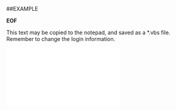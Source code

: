 

##EXAMPLE

**EOF**

This text may be copied to the notepad, and saved as a *.vbs file. Remember to change the login information.

![](../../Examples/vbs/SORelations.EOF.vbs.txt)





